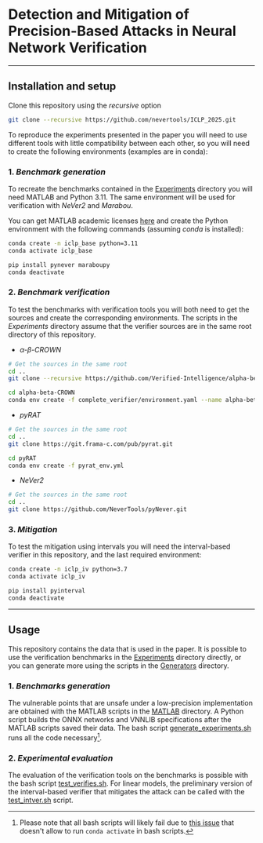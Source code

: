 # Detection and Mitigation of Precision-Based Attacks in Neural Network Verification

---
## Installation and setup

Clone this repository using the _recursive_ option
```bash
git clone --recursive https://github.com/nevertools/ICLP_2025.git
```

To reproduce the experiments presented in the paper you will need to use different tools with little compatibility
between each other, so you will need to create the following environments (examples are in conda):

### 1. _Benchmark generation_

To recreate the benchmarks contained in the [Experiments](Experiments) directory you will need MATLAB and Python 3.11.
The same environment will be used for verification with _*NeVer2*_ and _*Marabou*_.

You can get MATLAB academic licenses [here](https://www.mathworks.com/pricing-licensing.html?prodcode=ML&intendeduse=edu)
and create the Python environment with the following commands (assuming _conda_ is installed):

```bash
conda create -n iclp_base python=3.11
conda activate iclp_base

pip install pynever maraboupy
conda deactivate
```

### 2. _Benchmark verification_

To test the benchmarks with verification tools you will both need to get the sources and create the corresponding
environments. The scripts in the _Experiments_ directory assume that the verifier sources are in the same root directory
of this repository.

- _*$\alpha$-$\beta$-CROWN*_

```bash
# Get the sources in the same root
cd ..
git clone --recursive https://github.com/Verified-Intelligence/alpha-beta-CROWN.git

cd alpha-beta-CROWN
conda env create -f complete_verifier/environment.yaml --name alpha-beta-crown
```
- _*pyRAT*_

```bash
# Get the sources in the same root
cd ..
git clone https://git.frama-c.com/pub/pyrat.git

cd pyRAT
conda env create -f pyrat_env.yml
```

- _*NeVer2*_
```bash
# Get the sources in the same root
cd ..
git clone https://github.com/NeverTools/pyNever.git
```

### 3. _Mitigation_

To test the mitigation using intervals you will need the interval-based verifier in this repository, and the last
required environment:
```bash
conda create -n iclp_iv python=3.7
conda activate iclp_iv

pip install pyinterval
conda deactivate
```

---
## Usage

This repository contains the data that is used in the paper. It is possible to use the verification
benchmarks in the [Experiments](Experiments) directory directly, or you can generate more using the scripts
in the [Generators](Generators) directory.

### 1. _Benchmarks generation_

The vulnerable points that are unsafe under a low-precision implementation are obtained with the MATLAB
scripts in the [MATLAB](Generators/MATLAB) directory. A Python script builds the ONNX networks and VNNLIB
specifications after the MATLAB scripts saved their data. The bash script [generate_experiments.sh](Generators/generate_experiments.sh)
runs all the code necessary[^1].

### 2. _Experimental evaluation_

The evaluation of the verification tools on the benchmarks is possible with the bash script
[test_verifies.sh](Experiments/test_verifiers.sh). For linear models, the preliminary version of
the interval-based verifier that mitigates the attack can be called with the [test_intver.sh](Experiments/test_intver.sh)
script.

[^1]: Please note that all bash scripts will likely fail due to [this issue](https://github.com/conda/conda/issues/7980)
that doesn't allow to run `conda activate` in bash scripts.